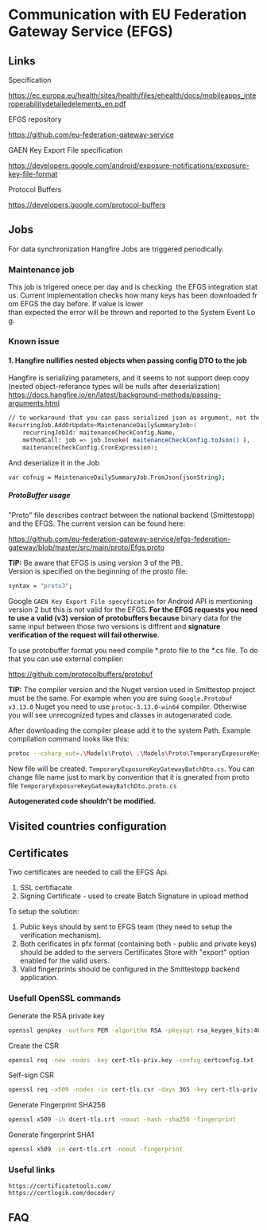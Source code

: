 # Communication with EU Federation Gateway Service (EFGS)
<!---
* Briefly describe what is the EFGS, why we integrate with it.
-->


## Links

Specification

https://ec.europa.eu/health/sites/health/files/ehealth/docs/mobileapps_interoperabilitydetailedelements_en.pdf

EFGS repository

https://github.com/eu-federation-gateway-service


GAEN Key Export File specification

https://developers.google.com/android/exposure-notifications/exposure-key-file-format


Protocol Buffers

https://developers.google.com/protocol-buffers


## Jobs

For data synchronization Hangfire Jobs are triggered periodically.

### Maintenance job
This job is trigered onece per day and is checking  the EFGS integration status. Current implementation checks how many keys has been downloaded from EFGS the day before. If value is lower than expected the error will be thrown and reported to the System Event Log.

### Known issue 

#### 1. Hangfire nullifies nested objects when passing config DTO to the job

Hangfire is serializing parameters, and it seems to not support deep copy (nested object-referance types will be nulls after deserialization)
https://docs.hangfire.io/en/latest/background-methods/passing-arguments.html

```bash
// to workaround that you can pass serialized json as argument, not the DTO object
RecurringJob.AddOrUpdate<MaintenanceDailySummaryJob>(
    recurringJobId: maitenanceCheckConfig.Name,
    methodCall: job => job.Invoke( maitenanceCheckConfig.toJson() ),
    maitenanceCheckConfig.CronExpression);
```

And deserialize it in the Job
```bash
var cofnig = MaintenanceDailySummaryJob.FromJson(jsonString);
```

##### ProtoBuffer usage

"Proto" file describes contract between the national backend (Smittestopp) and the EFGS. The current version can be found here:

https://github.com/eu-federation-gateway-service/efgs-federation-gateway/blob/master/src/main/proto/Efgs.proto


**TIP:** Be aware that EFGS is using version 3 of the PB. Version is specified on the beginning of the prosto file: 

```bash 
syntax = "proto3";
```

Google `GAEN Key Export File specyfication` for Android API is mentioning version 2 but this is not valid for the EFGS. **For the EFGS requests you need to use a valid (v3) version of protobuffers because** binary data for the same input between those two versions is diffrent and 
**signature verification of the request will fail otherwise**.

To use protobuffer format you need compile *.proto file to the *.cs file. To do that you can use external compiler:

https://github.com/protocolbuffers/protobuf

**TIP:** The compiler version and the Nuget version used in Smittestop project must be the same. For example when you are suing `Google.Protobuf v3.13.0` Nuget you need to use `protoc-3.13.0-win64` compiler. Otherwise you will see unrecognized types and classes in autogenarated code.

After downloading the compiler please add it to the system Path. Example compilation command looks like this:

```bash
protoc --csharp_out=.\Models\Proto\ .\Models\Proto\TemporaryExposureKeyGatewayBatchDto.proto
```

New file will be created: `TemporaryExposureKeyGatewayBatchDto.cs`. You can change file name just to mark by convention that it is gnerated from proto file `TemporaryExposureKeyGatewayBatchDto.proto.cs`


**Autogenerated code shouldn't be modified.** 


## Visited countries configuration
<!---
* Describe `/countries` endpoint
* Describe `Country` table
* Describe `Translation` table
* Find deliverable in which `countries` are described and check if something is missing from this document
-->

## Certificates

Two certificates are needed to call the EFGS Api.

   1. SSL certifiacate
   2. Signing Certificate - used to create Batch Signature in upload method
   
To setup the solution:

   1. Public keys should by sent to EFGS team (they need to setup the verification mechanism).
   2. Both cerificates in pfx format (containing both - public and private keys) should be added to the servers Certificates Store with "export" option enabled for the valid users.
   3. Valid fingerprints should be configured in the Smittestopp backend application.


### Usefull OpenSSL commands
Generate the RSA private key

```bash
openssl genpkey -outform PEM -algorithm RSA -pkeyopt rsa_keygen_bits:4096 -out cert-tls-priv.key
```

Create the CSR

```bash 
openssl req -new -nodes -key cert-tls-priv.key -config certconfig.txt -out cert-tls.csr
```

Self-sign CSR 

```bash
openssl req -x509 -nodes -in cert-tls.csr -days 365 -key cert-tls-priv.key -config certconfig.txt -extensions req_ext -out cert-tls.crt
```

Generate Fingerprint SHA256

```bash
openssl x509 -in dcert-tls.crt -noout -hash -sha256 -fingerprint
```

Generate fingerprint SHA1

```bash
openssl x509 -in cert-tls.crt -noout -fingerprint
```

### Useful links
    https://certificatetools.com/
    https://certlogik.com/decoder/


## FAQ

<!---
* Add some questions, which comes to your mind
* Add questions after meeting with Martin
-->